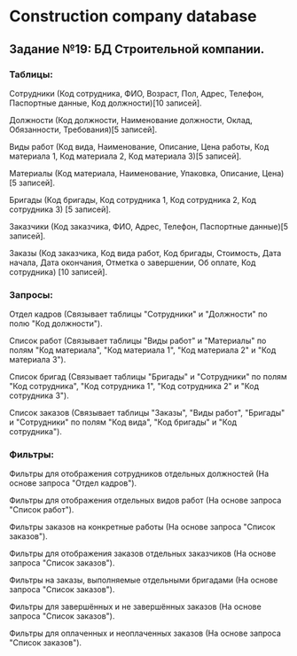 # Construction company database

## Задание №19: БД Строительной компании.

### Таблицы:
Сотрудники (Код сотрудника, ФИО, Возраст, Пол, Адрес, Телефон, Паспортные данные, Код должности)[10 записей].

Должности (Код должности, Наименование должности, Оклад, Обязанности, Требования)[5 записей].

Виды работ (Код вида, Наименование, Описание, Цена работы, Код материала 1, Код материала 2, Код материала 3)[5 записей].

Материалы (Код материала, Наименование, Упаковка, Описание, Цена) [5 записей].

Бригады (Код бригады, Код сотрудника 1, Код сотрудника 2, Код сотрудника 3) [5 записей].

Заказчики (Код заказчика, ФИО, Адрес, Телефон, Паспортные данные)[5 записей].

Заказы (Код заказчика, Код вида работ, Код бригады, Стоимость, Дата начала, Дата окончания, Отметка о завершении, Об оплате, Код сотрудника) [10 записей].

### Запросы:	
Отдел кадров (Связывает таблицы "Сотрудники" и "Должности" по полю "Код должности").

Список работ (Связывает таблицы "Виды работ" и "Материалы" по полям "Код материала", "Код материала 1", "Код материала 2" и "Код материала 3").

Список бригад (Связывает таблицы "Бригады" и "Сотрудники" по полям "Код сотрудника", "Код сотрудника 1", "Код сотрудника 2" и "Код сотрудника 3").

Список заказов (Связывает таблицы "Заказы", "Виды работ", "Бригады" и "Сотрудники" по полям "Код вида", "Код бригады" и "Код сотрудника").

### Фильтры:	
Фильтры для отображения сотрудников отдельных должностей (На основе запроса "Отдел кадров").

Фильтры для отображения отдельных видов работ (На основе запроса "Список работ").

Фильтры заказов на конкретные работы (На основе запроса "Список заказов").

Фильтры для отображения заказов отдельных заказчиков (На основе запроса "Список заказов").

Фильтры на заказы, выполняемые отдельными бригадами (На основе запроса "Список заказов").

Фильтры для завершённых и не завершённых заказов (На основе запроса "Список заказов").

Фильтры для оплаченных и неоплаченных заказов (На основе запроса "Список заказов").
